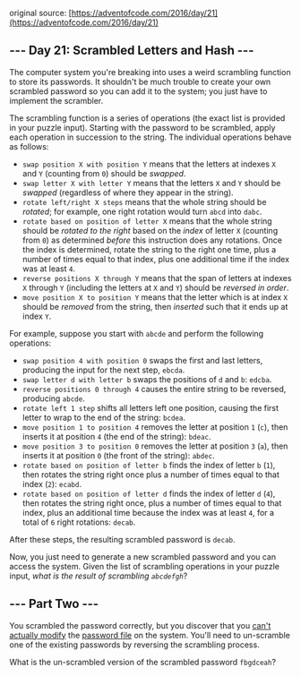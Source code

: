 original source: [https://adventofcode.com/2016/day/21](https://adventofcode.com/2016/day/21)
## --- Day 21: Scrambled Letters and Hash ---
The computer system you're breaking into uses a weird scrambling function to store its passwords. It shouldn't be much trouble to create your own scrambled password so you can add it to the system; you just have to implement the scrambler.

The scrambling function is a series of operations (the exact list is provided in your puzzle input). Starting with the password to be scrambled, apply each operation in succession to the string. The individual operations behave as follows:


 - `swap position X with position Y` means that the letters at indexes `X` and `Y` (counting from `0`) should be *swapped*.
 - `swap letter X with letter Y` means that the letters `X` and `Y` should be *swapped* (regardless of where they appear in the string).
 - `rotate left/right X steps` means that the whole string should be *rotated*; for example, one right rotation would turn `abcd` into `dabc`.
 - `rotate based on position of letter X` means that the whole string should be *rotated to the right* based on the *index* of letter `X` (counting from `0`) as determined *before* this instruction does any rotations.  Once the index is determined, rotate the string to the right one time, plus a number of times equal to that index, plus one additional time if the index was at least `4`.
 - `reverse positions X through Y` means that the span of letters at indexes `X` through `Y` (including the letters at `X` and `Y`) should be *reversed in order*.
 - `move position X to position Y` means that the letter which is at index `X` should be *removed* from the string, then *inserted* such that it ends up at index `Y`.

For example, suppose you start with `abcde` and perform the following operations:


 - `swap position 4 with position 0` swaps the first and last letters, producing the input for the next step, `ebcda`.
 - `swap letter d with letter b` swaps the positions of `d` and `b`: `edcba`.
 - `reverse positions 0 through 4` causes the entire string to be reversed, producing `abcde`.
 - `rotate left 1 step` shifts all letters left one position, causing the first letter to wrap to the end of the string: `bcdea`.
 - `move position 1 to position 4` removes the letter at position `1` (`c`), then inserts it at position `4` (the end of the string): `bdeac`.
 - `move position 3 to position 0` removes the letter at position `3` (`a`), then inserts it at position `0` (the front of the string): `abdec`.
 - `rotate based on position of letter b` finds the index of letter `b` (`1`), then rotates the string right once plus a number of times equal to that index (`2`): `ecabd`.
 - `rotate based on position of letter d` finds the index of letter `d` (`4`), then rotates the string right once, plus a number of times equal to that index, plus an additional time because the index was at least `4`, for a total of `6` right rotations: `decab`.

After these steps, the resulting scrambled password is `decab`.

Now, you just need to generate a new scrambled password and you can access the system. Given the list of scrambling operations in your puzzle input, *what is the result of scrambling `abcdefgh`*?


## --- Part Two ---
You scrambled the password correctly, but you discover that you [can't actually modify](https://en.wikipedia.org/wiki/File_system_permissions) the [password file](https://en.wikipedia.org/wiki/Passwd) on the system. You'll need to un-scramble one of the existing passwords by reversing the scrambling process.

What is the un-scrambled version of the scrambled password `fbgdceah`?


